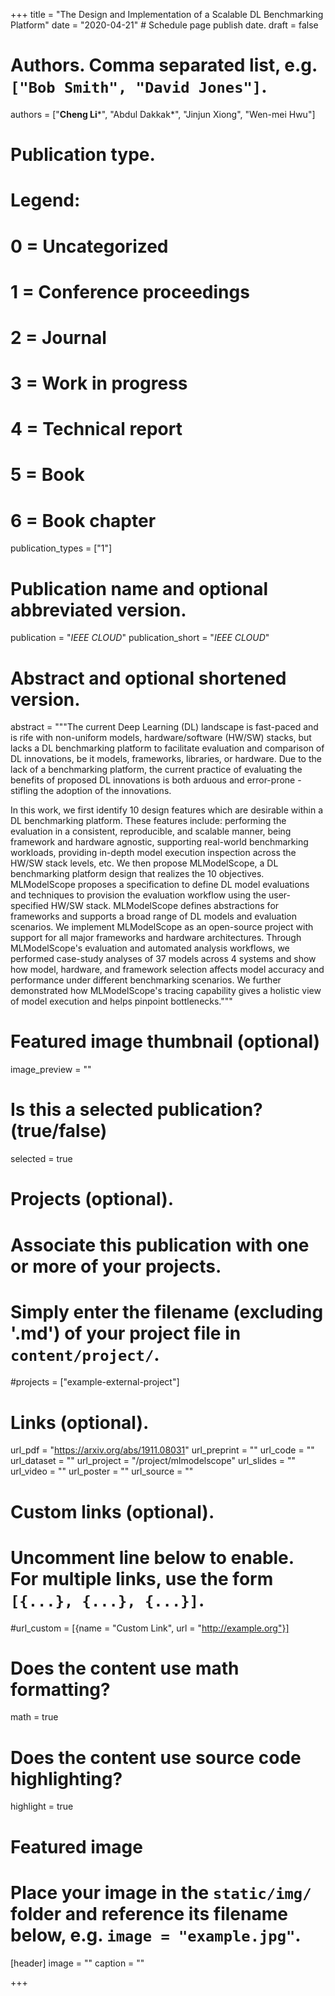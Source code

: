 +++
title = "The Design and Implementation of a Scalable DL Benchmarking Platform"
date = "2020-04-21"  # Schedule page publish date.
draft = false

# Authors. Comma separated list, e.g. `["Bob Smith", "David Jones"]`.
authors = ["**Cheng Li***", "Abdul Dakkak*", "Jinjun Xiong", "Wen-mei Hwu"]

# Publication type.
# Legend:
# 0 = Uncategorized
# 1 = Conference proceedings
# 2 = Journal
# 3 = Work in progress
# 4 = Technical report
# 5 = Book
# 6 = Book chapter
publication_types = ["1"]

# Publication name and optional abbreviated version.
publication = "*IEEE CLOUD*"
publication_short = "*IEEE CLOUD*"

# Abstract and optional shortened version.
abstract = """The current Deep Learning (DL) landscape is fast-paced and is rife with non-uniform models, hardware/software (HW/SW) stacks, but lacks a DL benchmarking platform to facilitate evaluation and comparison of DL innovations, be it models, frameworks, libraries, or hardware. Due to the lack of a benchmarking platform, the current practice of evaluating the benefits of proposed DL innovations is both arduous and error-prone - stifling the adoption of the innovations.

In this work, we first identify 10 design features which are desirable within a DL benchmarking platform. These features include: performing the evaluation in a consistent, reproducible, and scalable manner, being framework and hardware agnostic, supporting real-world benchmarking workloads, providing in-depth model execution inspection across the HW/SW stack levels, etc. We then propose MLModelScope, a DL benchmarking platform design that realizes the 10 objectives. MLModelScope proposes a specification to define DL model evaluations and techniques to provision the evaluation workflow using the user-specified HW/SW stack. MLModelScope defines abstractions for frameworks and supports a broad range of DL models and evaluation scenarios. We implement MLModelScope as an open-source project with support for all major frameworks and hardware architectures. Through MLModelScope's evaluation and automated analysis workflows, we performed case-study analyses of 37 models across 4 systems and show how model, hardware, and framework selection affects model accuracy and performance under different benchmarking scenarios. We further demonstrated how MLModelScope's tracing capability gives a holistic view of model execution and helps pinpoint bottlenecks."""

# Featured image thumbnail (optional)
image_preview = ""

# Is this a selected publication? (true/false)
selected = true

# Projects (optional).
#   Associate this publication with one or more of your projects.
#   Simply enter the filename (excluding '.md') of your project file in `content/project/`.
#projects = ["example-external-project"]

# Links (optional).
url_pdf = "https://arxiv.org/abs/1911.08031"
url_preprint = ""
url_code = ""
url_dataset = ""
url_project = "/project/mlmodelscope"
url_slides = ""
url_video = ""
url_poster = ""
url_source = ""

# Custom links (optional).
#   Uncomment line below to enable. For multiple links, use the form `[{...}, {...}, {...}]`.
#url_custom = [{name = "Custom Link", url = "http://example.org"}]

# Does the content use math formatting?
math = true

# Does the content use source code highlighting?
highlight = true

# Featured image
# Place your image in the `static/img/` folder and reference its filename below, e.g. `image = "example.jpg"`.
[header]
image = ""
caption = ""

+++
